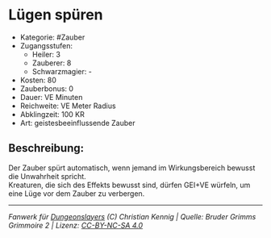 # Lügen spüren  
- Kategorie: #Zauber  
- Zugangsstufen:  
  - Heiler: 3  
  - Zauberer: 8  
  - Schwarzmagier: -  
- Kosten: 80  
- Zauberbonus: 0  
- Dauer: VE Minuten  
- Reichweite: VE Meter Radius  
- Abklingzeit: 100 KR  
- Art: geistesbeeinflussende Zauber     

## Beschreibung:
Der Zauber spürt automatisch, wenn jemand im Wirkungsbereich bewusst die Unwahrheit spricht.<br>Kreaturen, die sich des Effekts bewusst sind, dürfen GEI+VE würfeln, um eine Lüge vor dem Zauber zu verbergen.


___
*Fanwerk für [Dungeonslayers](https://www.dungeonslayers.net/) (C) Christian Kennig | Quelle: Bruder Grimms Grimmoire 2 | Lizenz: [CC-BY-NC-SA 4.0](https://creativecommons.org/licenses/by-nc-sa/4.0/deed.de)*